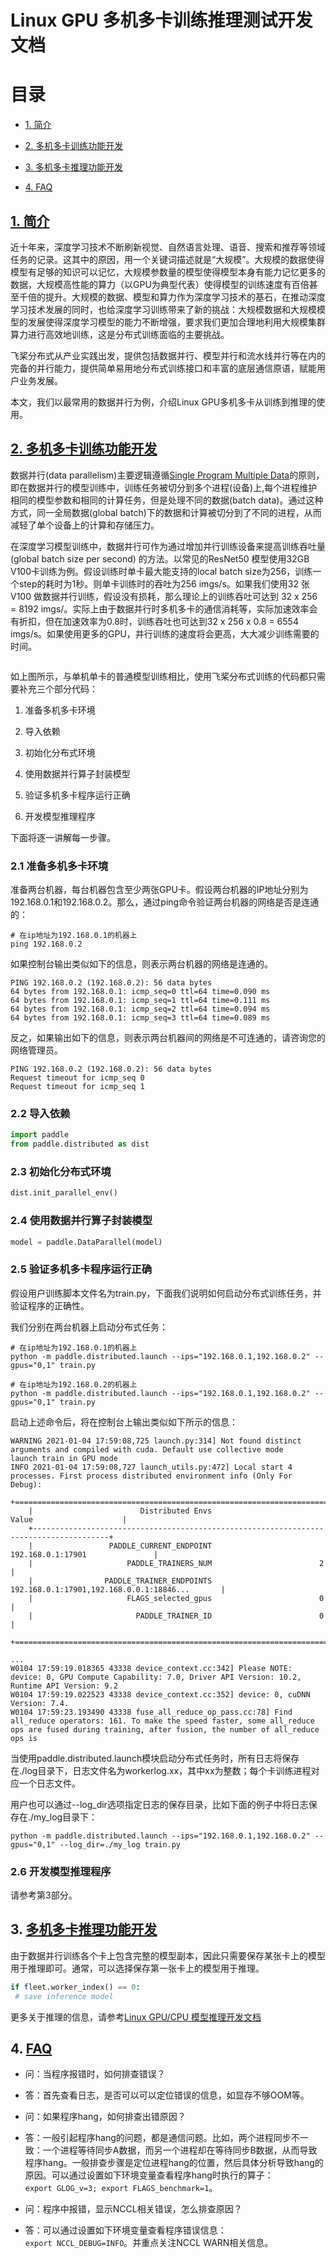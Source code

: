 # Linux GPU 多机多卡训练推理测试开发文档

# 

# 目录

- [1. 简介](#1)

- [2. 多机多卡训练功能开发](#2)

- [3. 多机多卡推理功能开发](#3)

- [4. FAQ](#4)

## [1. 简介](#1)

  近十年来，深度学习技术不断刷新视觉、自然语言处理、语音、搜索和推荐等领域任务的记录。这其中的原因，用一个关键词描述就是“大规模”。大规模的数据使得模型有足够的知识可以记忆，大规模参数量的模型使得模型本身有能力记忆更多的数据，大规模高性能的算力（以GPU为典型代表）使得模型的训练速度有百倍甚至千倍的提升。大规模的数据、模型和算力作为深度学习技术的基石，在推动深度学习技术发展的同时，也给深度学习训练带来了新的挑战：大规模数据和大规模模型的发展使得深度学习模型的能力不断增强，要求我们更加合理地利用大规模集群算力进行高效地训练，这是分布式训练面临的主要挑战。

  飞桨分布式从产业实践出发，提供包括数据并行、模型并行和流水线并行等在内的完备的并行能力，提供简单易用地分布式训练接口和丰富的底层通信原语，赋能用户业务发展。

  本文，我们以最常用的数据并行为例，介绍Linux GPU多机多卡从训练到推理的使用。

## [2. 多机多卡训练功能开发](#2)

  数据并行(data parallelism)主要逻辑遵循[Single Program Multiple Data](https://en.wikipedia.org/wiki/SPMD)的原则，即在数据并行的模型训练中，训练任务被切分到多个进程(设备)上,每个进程维护相同的模型参数和相同的计算任务，但是处理不同的数据(batch data)。通过这种方式，同一全局数据(global batch)下的数据和计算被切分到了不同的进程，从而减轻了单个设备上的计算和存储压力。

  在深度学习模型训练中，数据并行可作为通过增加并行训练设备来提高训练吞吐量(global batch size per second) 的方法。以常见的ResNet50 模型使用32GB V100卡训练为例。假设训练时单卡最大能支持的local batch size为256，训练一个step的耗时为1秒。则单卡训练时的吞吐为256 imgs/s。如果我们使用32 张V100 做数据并行训练，假设没有损耗，那么理论上的训练吞吐可达到 32 x 256 = 8192 imgs/。实际上由于数据并行时多机多卡的通信消耗等，实际加速效率会有折扣，但在加速效率为0.8时，训练吞吐也可达到32 x 256 x 0.8 = 6554 imgs/s。如果使用更多的GPU，并行训练的速度将会更高，大大减少训练需要的时间。

<img src="images/data_parallel.png" title="" alt="" data-align="center">

如上图所示，与单机单卡的普通模型训练相比，使用飞桨分布式训练的代码都只需要补充三个部分代码：

1. 准备多机多卡环境

2. 导入依赖

3. 初始化分布式环境

4. 使用数据并行算子封装模型

5. 验证多机多卡程序运行正确

6. 开发模型推理程序  

下面将逐一讲解每一步骤。

### 2.1 准备多机多卡环境

准备两台机器，每台机器包含至少两张GPU卡。假设两台机器的IP地址分别为192.168.0.1和192.168.0.2。那么，通过ping命令验证两台机器的网络是否是连通的：

```shell
# 在ip地址为192.168.0.1的机器上
ping 192.168.0.2
```

如果控制台输出类似如下的信息，则表示两台机器的网络是连通的。

```shell
PING 192.168.0.2 (192.168.0.2): 56 data bytes
64 bytes from 192.168.0.1: icmp_seq=0 ttl=64 time=0.090 ms
64 bytes from 192.168.0.1: icmp_seq=1 ttl=64 time=0.111 ms
64 bytes from 192.168.0.1: icmp_seq=2 ttl=64 time=0.094 ms
64 bytes from 192.168.0.1: icmp_seq=3 ttl=64 time=0.089 ms
```

反之，如果输出如下的信息，则表示两台机器间的网络是不可连通的，请咨询您的网络管理员。

```shell
PING 192.168.0.2 (192.168.0.2): 56 data bytes
Request timeout for icmp_seq 0
Request timeout for icmp_seq 1
```

### 2.2 导入依赖

```python
import paddle
from paddle.distributed as dist
```

### 2.3 初始化分布式环境

```python
dist.init_parallel_env()
```

### 2.4 使用数据并行算子封装模型

```python
model = paddle.DataParallel(model)
```

### 2.5 验证多机多卡程序运行正确

假设用户训练脚本文件名为train.py，下面我们说明如何启动分布式训练任务，并验证程序的正确性。

我们分别在两台机器上启动分布式任务：

```shell
# 在ip地址为192.168.0.1的机器上
python -m paddle.distributed.launch --ips="192.168.0.1,192.168.0.2" --gpus="0,1" train.py
```

```shell
# 在ip地址为192.168.0.2的机器上
python -m paddle.distributed.launch --ips="192.168.0.1,192.168.0.2" --gpus="0,1" train.py
```

启动上述命令后，将在控制台上输出类似如下所示的信息：

```shell
WARNING 2021-01-04 17:59:08,725 launch.py:314] Not found distinct arguments and compiled with cuda. Default use collective mode
launch train in GPU mode
INFO 2021-01-04 17:59:08,727 launch_utils.py:472] Local start 4 processes. First process distributed environment info (Only For Debug):
    +=======================================================================================+
    |                        Distributed Envs                      Value                    |
    +---------------------------------------------------------------------------------------+
    |                 PADDLE_CURRENT_ENDPOINT                 192.168.0.1:17901               |
    |                     PADDLE_TRAINERS_NUM                        2                      |
    |                PADDLE_TRAINER_ENDPOINTS         192.168.0.1:17901,192.168.0.0.1:18846...       |
    |                     FLAGS_selected_gpus                        0                      |
    |                       PADDLE_TRAINER_ID                        0                      |
    +=======================================================================================+

...
W0104 17:59:19.018365 43338 device_context.cc:342] Please NOTE: device: 0, GPU Compute Capability: 7.0, Driver API Version: 10.2, Runtime API Version: 9.2
W0104 17:59:19.022523 43338 device_context.cc:352] device: 0, cuDNN Version: 7.4.
W0104 17:59:23.193490 43338 fuse_all_reduce_op_pass.cc:78] Find all_reduce operators: 161. To make the speed faster, some all_reduce ops are fused during training, after fusion, the number of all_reduce ops is 
```

当使用paddle.distributed.launch模块启动分布式任务时，所有日志将保存在./log目录下，日志文件名为workerlog.xx，其中xx为整数；每个卡训练进程对应一个日志文件。

用户也可以通过--log_dir选项指定日志的保存目录，比如下面的例子中将日志保存在./my_log目录下：

```shell
python -m paddle.distributed.launch --ips="192.168.0.1,192.168.0.2" --gpus="0,1" --log_dir=./my_log train.py
```

### 2.6 开发模型推理程序

请参考第3部分。

## 3. [多机多卡推理功能开发](#3)

由于数据并行训练各个卡上包含完整的模型副本，因此只需要保存某张卡上的模型用于推理即可。通常，可以选择保存第一张卡上的模型用于推理。

```python
if fleet.worker_index() == 0:
 # save inference model
```

更多关于推理的信息，请参考[Linux GPU/CPU 模型推理开发文档](../train_infer_python/infer_python.md)

## 4. [FAQ](#4)

- 问：当程序报错时，如何排查错误？

- 答：首先查看日志，是否可以可以定位错误的信息，如显存不够OOM等。

- 问：如果程序hang，如何排查出错原因？

- 答：一般引起程序hang的问题，都是通信问题。比如，两个进程同步不一致：一个进程等待同步A数据，而另一个进程却在等待同步B数据，从而导致程序hang。一般排查步骤是定位进程hang的位置，然后具体分析导致hang的原因。可以通过设置如下环境变量查看程序hang时执行的算子：`export GLOG_v=3; export FLAGS_benchmark=1`。

- 问：程序中报错，显示NCCL相关错误，怎么排查原因？

- 答：可以通过设置如下环境变量查看程序错误信息：`export NCCL_DEBUG=INFO`。并重点关注NCCL WARN相关信息。
